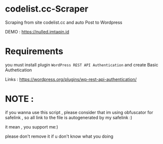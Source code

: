 # codelist.cc-Scraper
Scraping from site codelist.cc and auto Post to Wordpress 


DEMO : https://nulled.imtaqin.id


# Requirements 

you must install plugin `WordPress REST API Authentication` and create Basic Authetication

Links : https://wordpress.org/plugins/wp-rest-api-authentication/


# NOTE : 

if you wanna use this script , please consider that im using obfuscator for safelink , so all link to the file is autogenerated by my safelink :)

it mean , you support me:)

please don't remove it if u don't know what you doing
